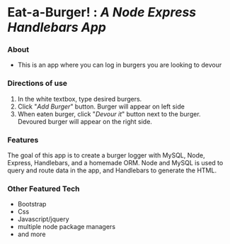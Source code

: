 # Eat-a-Burger! :  *A Node Express Handlebars App*
### About
* This is an app where you can log in burgers you are looking to devour

### Directions of use
1. In the white textbox, type desired burgers.
2. Click "*Add Burger*" button. Burger will appear on left side
3. When eaten burger, click "*Devour it*" button next to the burger. Devoured burger will appear on the right side. 


### Features
The goal of this app is to create a burger logger with MySQL, Node, Express, Handlebars, and a homemade ORM. 
Node and MySQL is used to query and route data in the app, and Handlebars to generate the HTML.

### Other Featured Tech
* Bootstrap
* Css
* Javascript/jquery
* multiple node package managers
* and more




